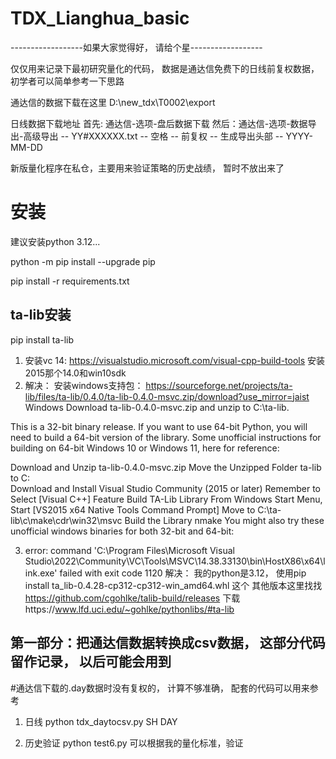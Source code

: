 # TDX_Lianghua_basic
------------------如果大家觉得好， 请给个星------------------


仅仅用来记录下最初研究量化的代码， 数据是通达信免费下的日线前复权数据， 初学者可以简单参考一下思路 

通达信的数据下载在这里
D:\new_tdx\T0002\export

日线数据下载地址
首先: 通达信-选项-盘后数据下载
然后：通达信-选项-数据导出-高级导出
-- YY#XXXXXX.txt
-- 空格
-- 前复权
-- 生成导出头部
-- YYYY-MM-DD


新版量化程序在私仓，主要用来验证策略的历史战绩， 暂时不放出来了


# 安装

建议安装python 3.12...

python -m pip install --upgrade pip

pip install -r requirements.txt


## ta-lib安装
pip install ta-lib

1. 安装vc 14: 
https://visualstudio.microsoft.com/visual-cpp-build-tools 安装2015那个14.0和win10sdk
2. 解决： 安装windows支持包： https://sourceforge.net/projects/ta-lib/files/ta-lib/0.4.0/ta-lib-0.4.0-msvc.zip/download?use_mirror=jaist
Windows
Download ta-lib-0.4.0-msvc.zip and unzip to C:\ta-lib.

This is a 32-bit binary release. If you want to use 64-bit Python, you will need to build a 64-bit version of the library. Some unofficial instructions for building on 64-bit Windows 10 or Windows 11, here for reference:

Download and Unzip ta-lib-0.4.0-msvc.zip
Move the Unzipped Folder ta-lib to C:\
Download and Install Visual Studio Community (2015 or later)
Remember to Select [Visual C++] Feature
Build TA-Lib Library
From Windows Start Menu, Start [VS2015 x64 Native Tools Command Prompt]
Move to C:\ta-lib\c\make\cdr\win32\msvc
Build the Library nmake
You might also try these unofficial windows binaries for both 32-bit and 64-bit:

3. error: command 'C:\\Program Files\\Microsoft Visual Studio\\2022\\Community\\VC\\Tools\\MSVC\\14.38.33130\\bin\\HostX86\\x64\\link.exe' failed with exit code 1120
解决： 我的python是3.12， 使用pip install ta_lib-0.4.28-cp312-cp312-win_amd64.whl 这个
其他版本这里找找 https://github.com/cgohlke/talib-build/releases
下载https://www.lfd.uci.edu/~gohlke/pythonlibs/#ta-lib 


## 第一部分：把通达信数据转换成csv数据， 这部分代码留作记录， 以后可能会用到

#通达信下载的.day数据时没有复权的， 计算不够准确， 配套的代码可以用来参考
1. 日线
python tdx_daytocsv.py SH DAY 

2. 历史验证
python test6.py 可以根据我的量化标准，验证
